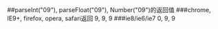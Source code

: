 ##parseInt("09"), parseFloat("09"), Number("09")的返回值
###chrome, IE9+, firefox, opera, safari返回
9, 9, 9
###ie8/ie6/ie7
0, 9, 9
